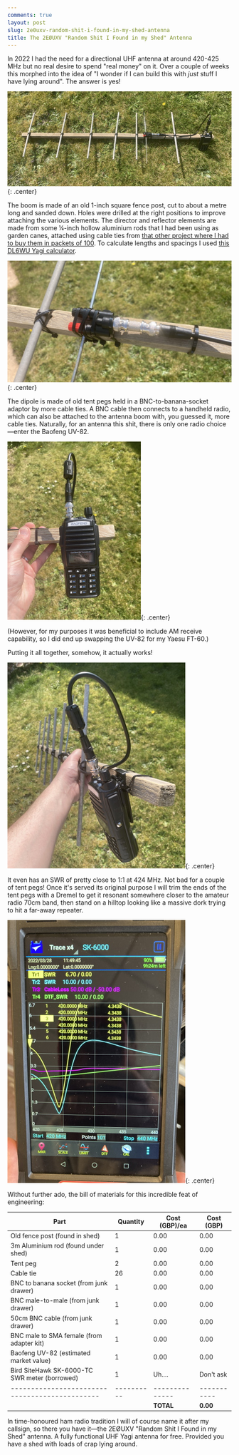 ```yaml
---
comments: true
layout: post
slug: 2e0uxv-random-shit-i-found-in-my-shed-antenna
title: The 2EØUXV "Random Shit I Found in my Shed" Antenna
---
```


In 2022 I had the need for a directional UHF antenna at around 420-425 MHz but no real desire to spend "real money" on it. Over a couple of weeks this morphed into the idea of "I wonder if I can build this with *just* stuff I have lying around". The answer is yes!

![UHF Yagi antenna lying on grass](/img/projects/radioshack/randomshitantenna1.jpg){: .center}

The boom is made of an old 1-inch square fence post, cut to about a metre long and sanded down. Holes were drilled at the right positions to improve attaching the various elements. The director and reflector elements are made from some ¼-inch hollow aluminium rods that I had been using as garden canes, attached using cable ties from [that other project where I had to buy them in packets of 100](/projects/planesailing/bill-of-materials/). To calculate lengths and spacings I used [this DL6WU Yagi calculator](https://www.changpuak.ch/electronics/yagi_uda_antenna_DL6WU.php).

![Close-up of driven element attachment](/img/projects/radioshack/randomshitantenna3.jpg){: .center}

The dipole is made of old tent pegs held in a BNC-to-banana-socket adaptor by more cable ties. A BNC cable then connects to a handheld radio, which can also be attached to the antenna boom with, you guessed it, more cable ties. Naturally, for an antenna this shit, there is only one radio choice&mdash;enter the Baofeng UV-82.

![Close-up of handheld radio](/img/projects/radioshack/randomshitantenna4.jpg){: .center}

(However, for my purposes it was beneficial to include AM receive capability, so I did end up swapping the UV-82 for my Yaesu FT-60.)

Putting it all together, somehow, it actually works!

![End-on view of antenna](/img/projects/radioshack/randomshitantenna5.jpg){: .center}

It even has an SWR of pretty close to 1:1 at 424 MHz. Not bad for a couple of tent pegs! Once it's served its original purpose I will trim the ends of the tent pegs with a Dremel to get it resonant somewhere closer to the amateur radio 70cm band, then stand on a hilltop looking like a massive dork trying to hit a far-away repeater.

![SWR reading](/img/projects/radioshack/randomshitantenna2.jpg){: .center}

Without further ado, the bill of materials for this incredible feat of engineering:

| Part                                          | Quantity  | Cost (GBP)/ea | Cost (GBP) |
|---------------------------------------------- |---------- |-------------- |----------- |
| Old fence post (found in shed)                | 1         | 0.00          | 0.00       |
| 3m Aluminium rod (found under shed)           | 1         | 0.00          | 0.00       |
| Tent peg                                      | 2         | 0.00          | 0.00       |
| Cable tie                                     | 26        | 0.00          | 0.00       |
| BNC to banana socket (from junk drawer)       | 1         | 0.00          | 0.00       |
| BNC male-to-male (from junk drawer)           | 1         | 0.00          | 0.00       |
| 50cm BNC cable (from junk drawer)             | 1         | 0.00          | 0.00       |
| BNC male to SMA female (from adapter kit)     | 1         | 0.00          | 0.00       |
| Baofeng UV-82 (estimated market value)        | 1         | 0.00          | 0.00       |
| Bird SiteHawk SK-6000-TC SWR meter (borrowed) | 1         | Uh....        | Don't ask  |
|---------------------------------------------- |---------- |-------------- |----------- |
|                                               |           | **TOTAL**     | **0.00**   |

In time-honoured ham radio tradition I will of course name it after my callsign, so there you have it&mdash;the 2EØUXV "Random Shit I Found in my Shed" antenna. A fully functional UHF Yagi antenna for free. Provided you have a shed with loads of crap lying around.
